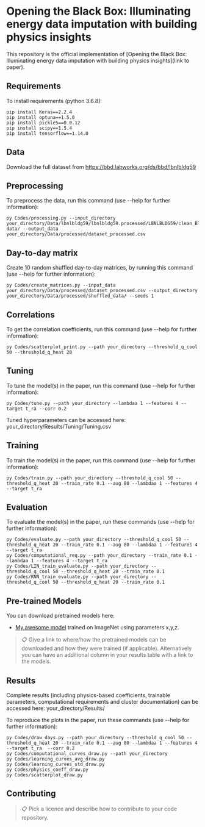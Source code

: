 # Opening the Black Box: Illuminating energy data imputation with building physics insights

This repository is the official implementation of [Opening the Black Box: Illuminating energy data imputation with building physics insights](link to paper). 

## Requirements

To install requirements (python 3.6.8):

```setup
pip install Keras==2.2.4
pip install optuna==1.5.0
pip install pickle5==0.0.12
pip install scipy==1.5.4
pip install tensorflow==1.14.0
```

## Data

Download the full dataset from <https://bbd.labworks.org/ds/bbd/lbnlbldg59>

## Preprocessing

To preprocess the data, run this command (use --help for further information):

```preprocessing
py Codes/processing.py --input_directory your_directory/Data/lbnlbldg59/lbnlbldg59.processed/LBNLBLDG59/clean_Bldg59_2018to2020/clean data/ --output_data your_directory/Data/processed/dataset_processed.csv
```

## Day-to-day matrix

Create 10 random shuffled day-to-day matrices, by running this command (use --help for further information):

```matrix creation
py Codes/create_matrices.py --input_data your_directory/Data/processed/dataset_processed.csv --output_directory your_directory/Data/processed/shuffled_data/ --seeds 1
```

## Correlations

To get the correlation coefficients, run this command (use --help for further information):

```Correlation coefficients
py Codes/scatterplot_print.py --path your_directory --threshold_q_cool 50 --threshold_q_heat 20
```

## Tuning

To tune the model(s) in the paper, run this command (use --help for further information):

```tune
py Codes/tune.py --path your_directory --lambdaa 1 --features 4 --target t_ra --corr 0.2
```

Tuned hyperparameters can be accessed here: your_directory/Results/Tuning/Tuning.csv

## Training

To train the model(s) in the paper, run this command (use --help for further information):

```train
py Codes/train.py --path your_directory --threshold_q_cool 50 --threshold_q_heat 20 --train_rate 0.1 --aug 80 --lambdaa 1 --features 4 --target t_ra
```

## Evaluation

To evaluate the model(s) in the paper, run these commands (use --help for further information):

```eval
py Codes/evaluate.py --path your_directory --threshold_q_cool 50 --threshold_q_heat 20 --train_rate 0.1 --aug 80 --lambdaa 1 --features 4 --target t_ra
py Codes/computational_req.py --path your_directory --train_rate 0.1 --lambdaa 1 --features 4 --target t_ra
py Codes/LIN_train_evaluate.py --path your_directory --threshold_q_cool 50 --threshold_q_heat 20 --train_rate 0.1
py Codes/KNN_train_evaluate.py --path your_directory --threshold_q_cool 50 --threshold_q_heat 20 --train_rate 0.1
```

## Pre-trained Models

You can download pretrained models here:

- [My awesome model](https://drive.google.com/mymodel.pth) trained on ImageNet using parameters x,y,z. 

>📋  Give a link to where/how the pretrained models can be downloaded and how they were trained (if applicable).  Alternatively you can have an additional column in your results table with a link to the models.

## Results

Complete results (including physics-based coefficients, trainable parameters, computational requirements and cluster documentation) can be accessed here: your_directory/Results/

To reproduce the plots in the paper, run these commands (use --help for further information):

```plots
py Codes/draw_days.py --path your_directory --threshold_q_cool 50 --threshold_q_heat 20 --train_rate 0.1 --aug 80 --lambdaa 1 --features 4 --target t_ra  --corr 0.2
py Codes/computational_curves_draw.py --path your_directory
py Codes/learning_curves_avg_draw.py
py Codes/learning_curves_std_draw.py
py Codes/physics_coeff_draw.py
py Codes/scatterplot_draw.py
```

## Contributing

>📋  Pick a licence and describe how to contribute to your code repository. 
